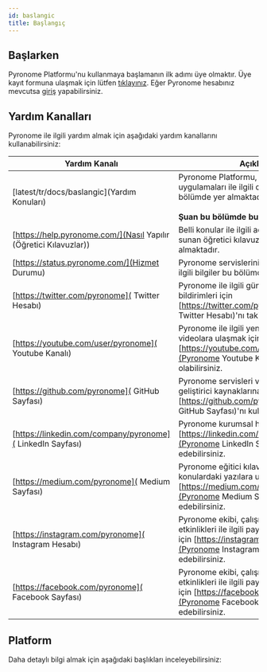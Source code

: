 ```yaml
---
id: baslangic
title: Başlangıç
---
```


## Başlarken
Pyronome Platformu'nu kullanmaya başlamanın ilk adımı üye olmaktır. Üye kayıt formuna ulaşmak için lütfen [tıklayınız](https://pyronome.com/builder/signup). Eğer Pyronome hesabınız mevcutsa [giriş](https://pyronome.com/builder/login) yapabilirsiniz.

## Yardım Kanalları
Pyronome ile ilgili yardım almak için aşağıdaki yardım kanallarını kullanabilirsiniz:

| Yardım Kanalı | Açıklama |
| ------ | ------ |
| [latest/tr/docs/baslangic](Yardım Konuları) | Pyronome Platformu, işletme ve topluluk uygulamaları ile ilgili detaylı bilgiler bu bölümde yer almaktadır. <br><br>**Şuan bu bölümde bulunmaktasınız** |
| [https://help.pyronome.com/](Nasıl Yapılır (Öğretici Kılavuzlar)) | Belli konular ile ilgili adım adım yönergeler sunan öğretici kılavuzlar bu bölümde yer almaktadır. |
| [https://status.pyronome.com/](Hizmet Durumu) | Pyronome servislerinin anlık durumu ile ilgili bilgiler bu bölümde yer almaktadır. |
| [https://twitter.com/pyronome](<i class="fab fa-twitter"></i> Twitter Hesabı) | Pyronome ile ilgili güncelleme ve hizmet bildirimleri için [https://twitter.com/pyronome](Pyronome Twitter Hesabı)'nı takip edebilirsiniz. |
| [https://youtube.com/user/pyronome](<i class="fab fa-youtube"></i> Youtube Kanalı) | Pyronome ile ilgili yenilikler ve öğretici videolara ulaşmak için [https://youtube.com/user/pyronome](Pyronome Youtube Kanalı)'na kayıt olabilirsiniz. |
| [https://github.com/pyronome](<i class="fab fa-github"></i> GitHub Sayfası) | Pyronome servisleri ve kalıpları ile ilgili geliştirici kaynaklarına ulaşmak için [https://github.com/pyronome](Pyronome GitHub Sayfası)'nı kullanabilirsiniz. |
| [https://linkedin.com/company/pyronome](<i class="fab fa-linkedin"></i> LinkedIn Sayfası) | Pyronome kurumsal haberleri için [https://linkedin.com/company/pyronome](Pyronome LinkedIn Sayfası)'nı takip edebilirsiniz. |
| [https://medium.com/pyronome](<i class="fab fa-medium"></i> Medium Sayfası) | Pyronome eğitici kılavuzlarına ve farklı konulardaki yazılara ulaşmak için [https://medium.com/pyronome](Pyronome Medium Sayfası)'nı ziyaret edebilirsiniz. |
| [https://instagram.com/pyronome](<i class="fab fa-instagram"></i> Instagram Hesabı) | Pyronome ekibi, çalışma ortamı ve etkinlikleri ile ilgili paylaşımlara ulaşmak için [https://instagram.com/pyronome](Pyronome Instagram Hesabı)'nı takip edebilirsiniz. |
| [https://facebook.com/pyronome](<i class="fab fa-facebook-square"></i> Facebook Sayfası) | Pyronome ekibi, çalışma ortamı ve etkinlikleri ile ilgili paylaşımlara ulaşmak için [https://facebook.com/pyronome](Pyronome Facebook Sayfası)'nı takip edebilirsiniz. |

## Platform
Daha detaylı bilgi almak için aşağıdaki başlıkları inceleyebilirsiniz:
